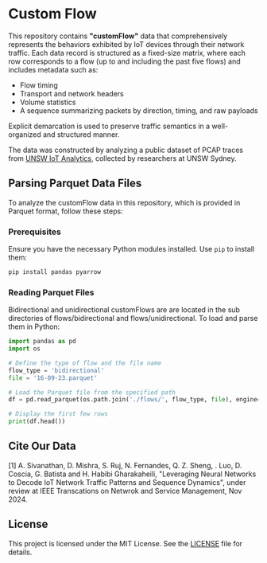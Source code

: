 # Custom Flow

This repository contains **"customFlow"** data that comprehensively represents the behaviors exhibited by IoT devices through their network traffic. Each data record is structured as a fixed-size matrix, where each row corresponds to a flow (up to and including the past five flows) and includes metadata such as:

- Flow timing
- Transport and network headers
- Volume statistics
- A sequence summarizing packets by direction, timing, and raw payloads

Explicit demarcation is used to preserve traffic semantics in a well-organized and structured manner.

The data was constructed by analyzing a public dataset of PCAP traces from [UNSW IoT Analytics](https://iotanalytics.unsw.edu.au/iottraces.html), collected by researchers at UNSW Sydney.

## Parsing Parquet Data Files

To analyze the customFlow data in this repository, which is provided in Parquet format, follow these steps:

### Prerequisites

Ensure you have the necessary Python modules installed. Use `pip` to install them:

```bash
pip install pandas pyarrow
```

### Reading Parquet Files

Bidirectional and unidirectional customFlows are are located in the sub directories of flows/bidirectional and flows/unidirectional. To load and parse them in Python:

```python
import pandas as pd
import os

# Define the type of flow and the file name
flow_type = 'bidirectional'
file = '16-09-23.parquet'

# Load the Parquet file from the specified path
df = pd.read_parquet(os.path.join('./flows/', flow_type, file), engine='pyarrow')

# Display the first few rows
print(df.head())
```

## Cite Our Data
[1] A. Sivanathan, D. Mishra, S. Ruj, N. Fernandes, Q. Z. Sheng, . Luo, D. Coscia, G. Batista and H. Habibi Gharakaheili, "Leveraging Neural Networks to Decode IoT Network Traffic Patterns and Sequence Dynamics", under review at IEEE Transcations on Netwrok and Service Management, Nov 2024.

## License

This project is licensed under the MIT License. See the [LICENSE](./LICENSE) file for details.